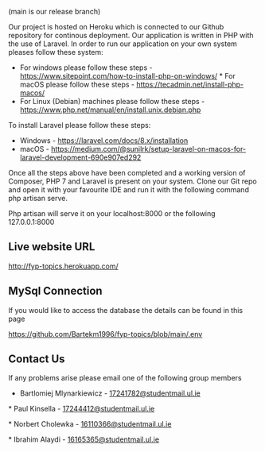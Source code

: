 (main is our release branch)


Our project is hosted on Heroku which is connected to our Github repository for continous deployment. Our application is written in PHP with the use of Laravel. 
In order to run our application on your own system pleases follow these system:

* For windows please follow these steps - https://www.sitepoint.com/how-to-install-php-on-windows/
* For macOS please follow these steps - https://tecadmin.net/install-php-macos/
* For Linux (Debian) machines please follow these steps - https://www.php.net/manual/en/install.unix.debian.php

To install Laravel please follow these steps: 

* Windows - https://laravel.com/docs/8.x/installation
* macOS - https://medium.com/@sunilrk/setup-laravel-on-macos-for-laravel-development-690e907ed292

Once all the steps above have been completed and a working version of Composer, PHP 7 and Laravel is present on your system. Clone our Git repo and open it with your favourite IDE and run it with the following command php artisan serve.

Php artisan will serve it on your localhost:8000 or the following 127.0.0.1:8000

## Live website URL
http://fyp-topics.herokuapp.com/


## MySql Connection
If you would like to access the database the details can be found in this page

https://github.com/Bartekm1996/fyp-topics/blob/main/.env

## Contact Us
If any problems arise please email one of the following group members  

* Bartlomiej Mlynarkiewicz - 17241782@studentmail.ul.ie

* Paul Kinsella - 17244412@studentmail.ul.ie

* Norbert Cholewka - 16110366@studentmail.ul.ie

* Ibrahim Alaydi - 16165365@studentmail.ul.ie

